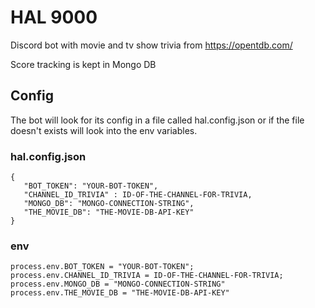 # HAL 9000
Discord bot with movie and tv show trivia from https://opentdb.com/

Score tracking is kept in Mongo DB

## Config

The bot will look for its config in a file called hal.config.json or if the file doesn't exists will look into the env variables.

### hal.config.json

```
{
   "BOT_TOKEN": "YOUR-BOT-TOKEN",
   "CHANNEL_ID_TRIVIA" : ID-OF-THE-CHANNEL-FOR-TRIVIA,
   "MONGO_DB": "MONGO-CONNECTION-STRING",
   "THE_MOVIE_DB": "THE-MOVIE-DB-API-KEY"
}
```

### env
```
process.env.BOT_TOKEN = "YOUR-BOT-TOKEN";
process.env.CHANNEL_ID_TRIVIA = ID-OF-THE-CHANNEL-FOR-TRIVIA;
process.env.MONGO_DB = "MONGO-CONNECTION-STRING"
process.env.THE_MOVIE_DB = "THE-MOVIE-DB-API-KEY"
```